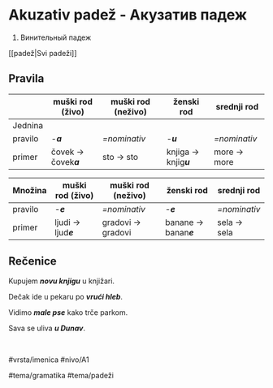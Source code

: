 # Akuzativ padež - Акузатив падеж

1. Винительный падеж

[[padež|Svi padeži]]

## Pravila

|         | muški rod (živo)      | muški rod (neživo) | ženski rod             | srednji rod  |
| ------- | --------------------- | ------------------ | ---------------------- | ------------ |
| Jednina |                       |                    |                        |              |
| pravilo | -***a***              | *=nominativ*       | -***u***               | *=nominativ* |
| primer  | čovek -> čovek***a*** | sto -> sto         | knjiga -> knjig***u*** | more -> more |
	
| Množina | muški rod (živo)    | muški rod (neživo) | ženski rod            | srednji rod  |
| ------- | ------------------- | ------------------ | --------------------- | ------------ |
| pravilo | -***e***            | *=nominativ*       | -***e***              | *=nominativ* |
| primer  | ljudi -> ljud***e*** | gradovi -> gradovi  | banane -> banan***e*** | sela -> sela  |

## Rečenice

Kupujem ***novu knjigu*** u knjižari.

Dečak ide u pekaru po ***vrući hleb***.

Vidimo ***male pse*** kako trče parkom.

Sava se uliva ***u Dunav***.

<br>

#vrsta/imenica
#nivo/A1

#tema/gramatika
#tema/padeži
